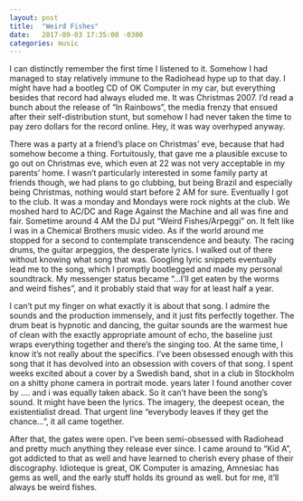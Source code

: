```yaml
---
layout: post
title:  "Weird Fishes"
date:   2017-09-03 17:35:00 -0300
categories: music
---
```

I can distinctly remember the first time I listened to it. Somehow I had managed to stay relatively immune to the Radiohead hype up to that day. I might have had a bootleg CD of OK Computer in my car, but everything besides that record had always eluded me. It was Christmas 2007. I’d read a bunch about the release of “In Rainbows”, the media frenzy that ensued after their self-distribution stunt, but somehow I had never taken the time to pay zero dollars for the record online. Hey, it was way overhyped anyway.

There was a party at a friend’s place on Christmas’ eve, because that had somehow become a thing. Fortuitously, that gave me a plausible excuse to go out on Christmas eve, which even at 22 was not very acceptable in my parents’ home. I wasn’t particularly interested in some family party at friends though, we had plans to go clubbing, but being Brazil and especially being Christmas, nothing would start before 2 AM for sure. Eventually I got to the club. It was a monday and Mondays were rock nights at the club. We moshed hard to AC/DC and Rage Against the Machine and all was fine and fair. Sometime around 4 AM the DJ put “Weird Fishes/Arpeggi” on. It felt like I was in a Chemical Brothers music video. As if the world around me stopped for a second to contemplate transcendence and beauty. The racing drums, the guitar arpeggios, the desperate lyrics. I walked out of there without knowing what song that was. Googling lyric snippets eventually lead me to the song, which I promptly bootlegged and made my personal soundtrack. My messenger status became “…I’ll get eaten by the worms and weird fishes”, and it probably staid that way for at least half a year.

I can’t put my finger on what exactly it is about that song. I admire the sounds and the production immensely, and it just fits perfectly together. The drum beat is hypnotic and dancing, the guitar sounds are the warmest hue of clean with the exactly appropriate amount of echo, the baseline just wraps everything together and there’s the singing too. At the same time, I know it’s not really about the specifics. I’ve been obsessed enough with this song that it has devolved into an obsession with covers of that song. I spent weeks excited about a cover by a Swedish band, shot in a club in Stockholm on a shitty phone camera in portrait mode. years later I found another cover by …. and i was equally taken aback. So it can’t have been the song’s sound. It might have been the lyrics. The imagery, the deepest ocean, the existentialist dread. That urgent line “everybody leaves if they get the chance…”, it all came together.

After that, the gates were open. I’ve been semi-obsessed with Radiohead and pretty much anything they release ever since. I came around to “Kid A”,  got addicted to that as well and have learned to cherish every phase of their discography. Idioteque is great, OK Computer is amazing, Amnesiac has gems as well, and the early stuff holds its ground as well. but for me, it’ll always be weird fishes.
